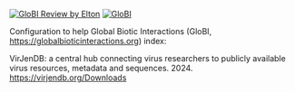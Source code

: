 [![GloBI Review by Elton](../../actions/workflows/review.yml/badge.svg)](../../actions/workflows/review.yml) [![GloBI](https://api.globalbioticinteractions.org/interaction.svg?accordingTo=globi:globalbioticinteractions/virjendb&refutes=true&refutes=false)](https://globalbioticinteractions.org/?accordingTo=globi:globalbioticinteractions/virjendb)

Configuration to help Global Biotic Interactions (GloBI, https://globalbioticinteractions.org) index: 

VirJenDB: a central hub connecting virus researchers to publicly available virus resources, metadata and sequences. 2024. https://virjendb.org/Downloads
